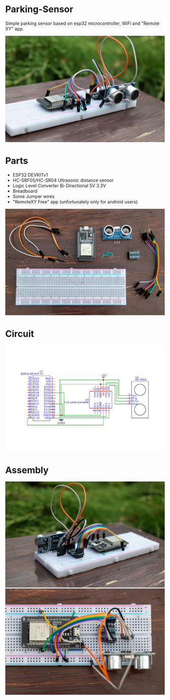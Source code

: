 # Parking-Sensor
 Simple parking sensor based on esp32 microcontroller, WiFi and "Remote XY" app.

![obraz](https://github.com/Kami32l/Parking-Sensor/blob/e58c6e5bd300c0bbd9918c9210e369cb94544581/Images/Parking%20Sensor%20V1_front.jpg)
# Parts
- ESP32 DEVKITv1
- HC-SRF05/HC-SR04 Ultrasonic distance sensor
- Logic Level Converter Bi-Directional 5V 3.3V
- Breadboard
- Some Jumper wires 
- "RemoteXY Free" app (unfortunately only for android users)

![obraz](https://github.com/Kami32l/Parking-Sensor/blob/e58c6e5bd300c0bbd9918c9210e369cb94544581/Images/Parking%20Sensor%20V1_parts.jpg)
# Circuit
![obraz](https://github.com/Kami32l/Parking-Sensor/blob/d5d1f2b9ff7ff585e01e4d1c6590c796b50e3e71/Images/Parking%20Sensor%20V1_circuit.png)
# Assembly
![obraz](https://github.com/Kami32l/Parking-Sensor/blob/e58c6e5bd300c0bbd9918c9210e369cb94544581/Images/Parking%20Sensor%20V1_back.jpg)
![obraz](https://github.com/Kami32l/Parking-Sensor/blob/e58c6e5bd300c0bbd9918c9210e369cb94544581/Images/Parking%20Sensor%20V1_assembled.jpg)
